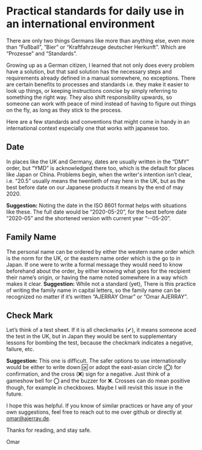 # Practical standards for daily use in an international environment

There are only two things Germans like more than anything else, even more than “Fußball”, ”Bier” or “Kraftfahrzeuge deutscher Herkunft”. Which are “Prozesse” and “Standards”.

Growing up as a German citizen, I learned that not only does every problem have a solution, but that said solution has the necessary steps and requirements already defined in a manual somewhere, no exceptions. There are certain benefits to processes and standards i.e. they make it easier to look up things, or keeping instructions concise by simply referring to something the right way. They also shift responsibility upwards, so someone can work with peace of mind instead of having to figure out things on the fly, as long as they stick to the process.

Here are a few standards and conventions that might come in handy in an international context especially one that works with japanese too.

## Date

In places like the UK and Germany, dates are usually written in the “DMY” order, but “YMD” is acknowledged there too, which is the default for places like Japan or China. Problems begin, when the writer's intention isn’t clear, i.e. “20.5” usually means the twentieth of may here in the UK, but as the best before date on our Japanese products it means by the end of may 2020.

**Suggestion:** Noting the date in the ISO 8601 format helps with situations like these. The full date would be “2020-05-20”, for the best before date “2020-05” and the shortened version with current year “--05-20”.

## Family Name

The personal name can be ordered by either the western name order which is the norm for the UK, or the eastern name order which is the go to in Japan. If one were to write a formal message they would need to know beforehand about the order, by either knowing what goes for the recipient their name’s origin, or having the name noted somewhere in a way which makes it clear.
**Suggestion:** While not a standard (yet), There is this practice of writing the family name in capital letters, so the family name can be recognized no matter if it’s written “AJERRAY Omar” or “Omar AJERRAY”.

## Check Mark

Let’s think of a test sheet. If it is all checkmarks (✔), it means someone aced the test in the UK, but in Japan they would be sent to supplementary lessons for bombing the test, because the checkmark indicates a negative, failure, etc.

**Suggestion:** This one is difficult. The safer options to use internationally would be either to write down 🆗 or adopt the east-asian circle (⭕︎) for confirmation, and the cross (❌) sign for a negative. Just think of a gameshow bell for ⭕︎ and the buzzer for ❌. Crosses can do mean positive though, for example in checkboxes. Maybe I will revisit this issue in the future.

I hope this was helpful. If you know of similar practices or have any of your own suggestions, feel free to reach out to me over github or directly at omar@ajerray.de.

Thanks for reading, and stay safe.

Omar